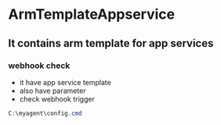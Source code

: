 # ArmTemplateAppservice

## It contains arm template for app services

### webhook check

   - it have app service template 
   - also have parameter
   - check webhook trigger
   
   
``` powershell
C:\myagent\config.cmd
```

